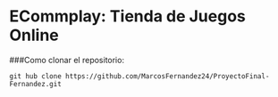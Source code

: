 # ECommplay: Tienda de Juegos Online

###Como clonar el repositorio:

```
git hub clone https://github.com/MarcosFernandez24/ProyectoFinal-Fernandez.git
```
